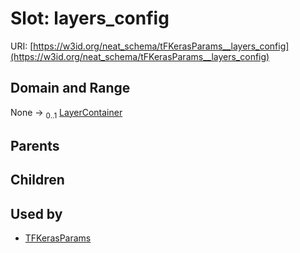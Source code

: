 
# Slot: layers_config




URI: [https://w3id.org/neat_schema/tFKerasParams__layers_config](https://w3id.org/neat_schema/tFKerasParams__layers_config)


## Domain and Range

None &#8594;  <sub>0..1</sub> [LayerContainer](LayerContainer.md)

## Parents


## Children


## Used by

 * [TFKerasParams](TFKerasParams.md)
